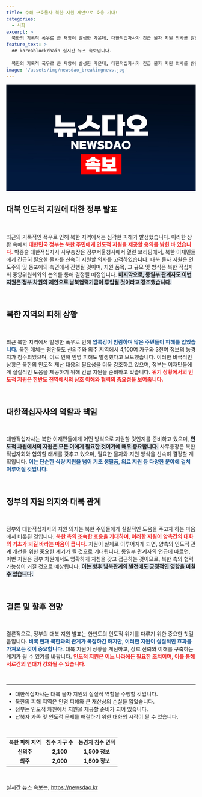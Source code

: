 ```yaml
---
title: 수해 구호물자 북한 지원 제안으로 호응 기대!
categories:
  - 사회
excerpt: >
  북한의 기록적 폭우로 큰 재앙이 발생한 가운데, 대한적십자사가 긴급 물자 지원 의사를 밝혔다. 인도적 차원에서 북한 이재민들에게 필요한 도움을 신속히 전할 계획이다.
feature_text: >
  ## koreablockchain 실시간 뉴스 속보입니다.

  북한의 기록적 폭우로 큰 재앙이 발생한 가운데, 대한적십자사가 긴급 물자 지원 의사를 밝혔다. 인도적 차원에서 북한 이재민들에게 필요한 도움을 신속히 전할 계획이다.
image: '/assets/img/newsdao_breakingnews.jpg'
---
```


<p><img src="/assets/img/newsdao_breakingnews.jpg" alt="koreablockchain 속보" /></p>

<h2 data-ke-size="size26">대북 인도적 지원에 대한 정부 발표</h2>

<p data-ke-size="size16">&nbsp;</p>

<p>최근의 기록적인 폭우로 인해 북한 지역에서는 심각한 피해가 발생했습니다. 이러한 상황 속에서 <b><span style="color: #ee2323;">대한민국 정부는 북한 주민에게 인도적 지원을 제공할 용의를 밝힌 바 있습니다.</span></b> 박종술 대한적십자사 사무총장은 정부서울청사에서 열린 브리핑에서, 북한 이재민들에게 긴급히 필요한 물자를 신속히 지원할 의사를 고객하였습니다. 대북 물자 지원은 인도주의 및 동포애의 측면에서 진행될 것이며, 지원 품목, 그 규모 및 방식은 북한 적십자회 중앙위원회와의 논의를 통해 결정될 예정입니다. <b><span style="background-color: #21538527;">마지막으로, 통일부 관계자도 이번 지원은 정부 차원의 제안으로 남북협력기금이 투입될 것이라고 강조했습니다.</span></b> </p>

<p data-ke-size="size16">&nbsp;</p>

<h2 data-ke-size="size26">북한 지역의 피해 상황</h2>

<p data-ke-size="size16">&nbsp;</p>

<p>최근 북한 지역에서 발생한 폭우로 인해 <b><span style="color: #1a5490;">압록강이 범람하며 많은 주민들이 피해를 입었습니다.</span></b> 북한 매체는 평안북도 신의주와 의주 지역에서 4,100여 가구와 3천여 정보의 농경지가 침수되었으며, 이로 인해 인명 피해도 발생했다고 보도했습니다. 이러한 비극적인 상황은 북한의 인도적 재난 대응의 필요성을 더욱 강조하고 있으며, 정부는 이재민들에게 실질적인 도움을 제공하기 위해 긴급 지원을 준비하고 있습니다. <b><span style="color: #ee2323;">위기 상황에서의 인도적 지원은 한반도 전역에서의 상호 이해와 협력의 중요성을 보여줍니다.</span></b> </p>

<p data-ke-size="size16">&nbsp;</p>

<h2 data-ke-size="size26">대한적십자사의 역할과 책임</h2>

<p data-ke-size="size16">&nbsp;</p>

<p>대한적십자사는 북한 이재민들에게 어떤 방식으로 지원할 것인지를 준비하고 있으며, <b><span style="background-color: #21538527;">인도적 차원에서의 지원은 모든 이에게 필요한 것이기에 매우 중요합니다.</span></b> 사무총장은 북한 적십자회와 협의할 태세를 갖추고 있으며, 필요한 물자와 지원 방식을 신속히 결정할 계획입니다. <b><span style="color: #1a5490;">이는 단순한 식량 지원을 넘어 기초 생필품, 의료 지원 등 다양한 분야에 걸쳐 이루어질 것입니다.</span></b> </p>

<p data-ke-size="size16">&nbsp;</p>

<h2 data-ke-size="size26">정부의 지원 의지와 대북 관계</h2>

<p data-ke-size="size16">&nbsp;</p>

<p>정부와 대한적십자사의 지원 의지는 북한 주민들에게 실질적인 도움을 주고자 하는 마음에서 비롯된 것입니다. <b><span style="color: #ee2323;">북한 측의 조속한 호응을 기대하며, 이러한 지원이 양측간의 대화의 기초가 되길 바라는 마음이 큽니다.</span></b> 지원이 실제로 이루어지게 되면, 양측의 인도적 관계 개선을 위한 중요한 계기가 될 것으로 기대됩니다. 통일부 관계자의 언급에 따르면, 이번 지원은 정부 차원에서도 명확하게 지침을 갖고 접근하는 것이므로, 북한 측의 협력 가능성이 커질 것으로 예상됩니다. <b><span style="background-color: #21538527;">이는 향후 남북관계의 발전에도 긍정적인 영향을 미칠 수 있습니다.</span></b> </p>

<p data-ke-size="size16">&nbsp;</p>

<h2 data-ke-size="size26">결론 및 향후 전망</h2>

<p data-ke-size="size16">&nbsp;</p>

<p>결론적으로, 정부의 대북 지원 발표는 한반도의 인도적 위기를 다루기 위한 중요한 첫걸음입니다. <b><span style="color: #1a5490;">비록 현재 북한과의 관계가 복잡하긴 하지만, 이러한 지원이 실질적인 효과를 가져오는 것이 중요합니다.</span></b> 대북 지원이 상황을 개선하고, 상호 신뢰와 이해를 구축하는 계기가 될 수 있기를 바랍니다. <b><span style="color: #ee2323;">인도적 지원은 어느 나라에든 필요한 조치이며, 이를 통해 서로간의 연대가 강화될 수 있습니다.</span></b> </p>

<p data-ke-size="size16">&nbsp;</p>

<hr />

<ul>
<li>대한적십자사는 대북 물자 지원의 실질적 역할을 수행할 것입니다.</li>
<li>북한의 피해 지역은 인명 피해와 큰 재산상의 손실을 입었습니다.</li>
<li>정부는 인도적 차원에서 지원을 제공할 준비가 되어 있습니다.</li>
<li>납북자 가족 및 인도적 문제를 해결하기 위한 대화의 시작이 될 수 있습니다.</li>
</ul>

<p data-ke-size="size16">&nbsp;</p>

<table style="width: 100%;">
<tr>
<td style="text-align: center; height: 17px;"><b>북한 피해 지역</b></td>
<td style="text-align: center; height: 17px;"><b>침수 가구 수</b></td>
<td style="text-align: center; height: 17px;"><b>농경지 침수 면적</b></td>
</tr>
<tr>
<td style="text-align: center; height: 17px;"><b>신의주</b></td>
<td style="text-align: center; height: 17px;"><b>2,100 </b></td>
<td style="text-align: center; height: 17px;"><b>1,500 정보</b></td>
</tr>
<tr>
<td style="text-align: center; height: 17px;"><b>의주</b></td>
<td style="text-align: center; height: 17px;"><b>2,000</b></td>
<td style="text-align: center; height: 17px;"><b>1,500 정보</b></td>
</tr>
</table>

<p data-ke-size="size16">&nbsp;</p>
실시간 뉴스 속보는, <a href="https://newsdao.kr" rel="dofollow">https://newsdao.kr</a>


